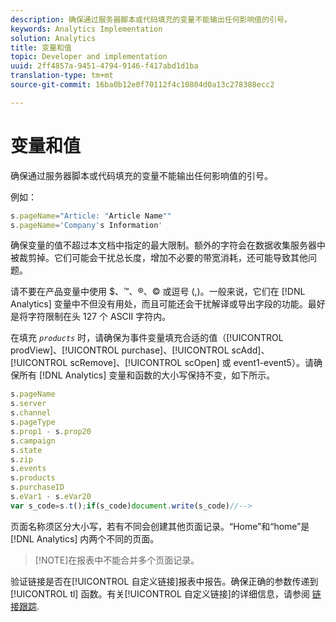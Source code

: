 ```yaml
---
description: 确保通过服务器脚本或代码填充的变量不能输出任何影响值的引号。
keywords: Analytics Implementation
solution: Analytics
title: 变量和值
topic: Developer and implementation
uuid: 2ff4857a-9451-4794-9146-f417abd1d1ba
translation-type: tm+mt
source-git-commit: 16ba0b12e0f70112f4c10804d0a13c278388ecc2

---
```



# 变量和值

确保通过服务器脚本或代码填充的变量不能输出任何影响值的引号。

例如：

```js
s.pageName="Article: "Article Name"" 
s.pageName='Company's Information' 
```

确保变量的值不超过本文档中指定的最大限制。额外的字符会在数据收集服务器中被裁剪掉。它们可能会干扰总长度，增加不必要的带宽消耗，还可能导致其他问题。

请不要在产品变量中使用 $、™、®、© 或逗号 (,)。一般来说，它们在 [!DNL Analytics] 变量中不但没有用处，而且可能还会干扰解译或导出字段的功能。最好是将字符限制在头 127 个 ASCII 字符内。

在填充 *`products`* 时，请确保为事件变量填充合适的值（[!UICONTROL prodView]、[!UICONTROL purchase]、[!UICONTROL scAdd]、[!UICONTROL scRemove]、[!UICONTROL scOpen] 或 event1-event5）。请确保所有 [!DNL Analytics] 变量和函数的大小写保持不变，如下所示。

```js
s.pageName 
s.server 
s.channel 
s.pageType 
s.prop1 - s.prop20 
s.campaign 
s.state 
s.zip 
s.events 
s.products 
s.purchaseID 
s.eVar1 - s.eVar20 
var s_code=s.t();if(s_code)document.write(s_code)//--> 
```

页面名称须区分大小写，若有不同会创建其他页面记录。“Home”和“home”是 [!DNL Analytics] 内两个不同的页面。

> [!NOTE]在报表中不能合并多个页面记录。

验证链接是否在[!UICONTROL 自定义链接]报表中报告。确保正确的参数传递到 [!UICONTROL tl] 函数。有关[!UICONTROL 自定义链接]的详细信息，请参阅 [链接跟踪](/help/implement/js-implementation/function-tl.md).
